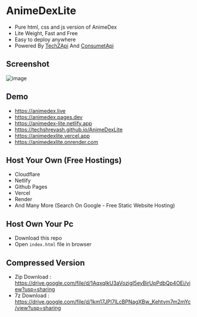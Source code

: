 # AnimeDexLite

-   Pure html, css and js version of AnimeDex
-   Lite Weight, Fast and Free
-   Easy to deploy anywhere
-   Powered By [TechZApi](https://telegram.me/TechZBots) And [ConsumetApi](https://github.com/consumet/api.consumet.org)

## Screenshot

![image](https://cdn.jsdelivr.net/gh/Kfnn12/Logo-test@main/homee.jpeg)

## Demo

-   https://animedex.live
-   https://animedex.pages.dev
-   https://animedex-lite.netlify.app
-   https://techshreyash.github.io/AnimeDexLite
-   https://animedexlite.vercel.app
-   https://animedexlite.onrender.com

## Host Your Own (Free Hostings)

-   Cloudflare
-   Netlify
-   Github Pages
-   Vercel
-   Render
-   And Many More (Search On Google - Free Static Website Hosting)

## Host Own Your Pc

-   Download this repo
-   Open `index.html` file in browser

## Compressed Version

- Zip Download : https://drive.google.com/file/d/1AqxqIkU3aVozigI5eyBirUpPdbQp4OEi/view?usp=sharing
- 7z Download : https://drive.google.com/file/d/1km17JPl7lLcBPNagXBw_Kehtvm7m2mYc/view?usp=sharing
